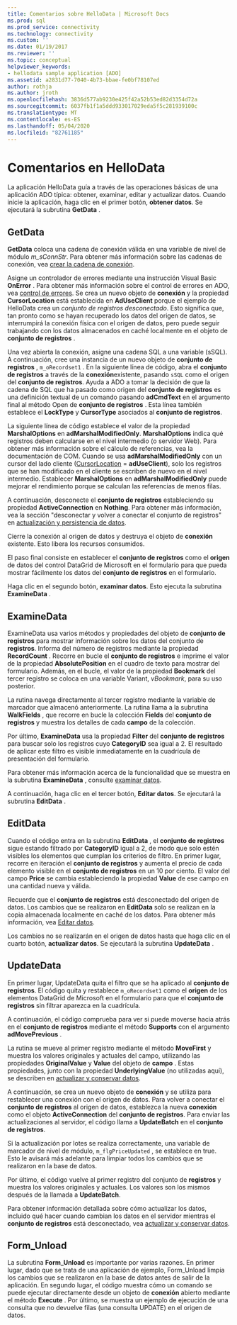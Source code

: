 ```yaml
---
title: Comentarios sobre HelloData | Microsoft Docs
ms.prod: sql
ms.prod_service: connectivity
ms.technology: connectivity
ms.custom: ''
ms.date: 01/19/2017
ms.reviewer: ''
ms.topic: conceptual
helpviewer_keywords:
- hellodata sample application [ADO]
ms.assetid: a2831d77-7040-4b73-bbae-fe0bf78107ed
author: rothja
ms.author: jroth
ms.openlocfilehash: 3836d577ab9230e425f42a52b53ed82d3354d72a
ms.sourcegitcommit: 6037fb1f1a5ddd933017029eda5f5c281939100c
ms.translationtype: MT
ms.contentlocale: es-ES
ms.lasthandoff: 05/04/2020
ms.locfileid: "82761185"
---
```

# <a name="comments-on-hellodata"></a>Comentarios en HelloData
La aplicación HelloData guía a través de las operaciones básicas de una aplicación ADO típica: obtener, examinar, editar y actualizar datos. Cuando inicie la aplicación, haga clic en el primer botón, **obtener datos**. Se ejecutará la subrutina **GetData** .  
  
## <a name="getdata"></a>GetData  
 **GetData** coloca una cadena de conexión válida en una variable de nivel de módulo *m_sConnStr*. Para obtener más información sobre las cadenas de conexión, vea [crear la cadena de conexión](../../../ado/guide/data/creating-a-connection-string.md).  
  
 Asigne un controlador de errores mediante una instrucción Visual Basic **OnError** . Para obtener más información sobre el control de errores en ADO, vea [control de errores](../../../ado/guide/data/error-handling.md). Se crea un nuevo objeto de **conexión** y la propiedad **CursorLocation** está establecida en **AdUseClient** porque el ejemplo de HelloData crea un *conjunto de registros desconectado*. Esto significa que, tan pronto como se hayan recuperado los datos del origen de datos, se interrumpirá la conexión física con el origen de datos, pero puede seguir trabajando con los datos almacenados en caché localmente en el objeto de **conjunto de registros** .  
  
 Una vez abierta la conexión, asigne una cadena SQL a una variable (sSQL). A continuación, cree una instancia de un nuevo objeto de **conjunto de registros** , `m_oRecordset1` . En la siguiente línea de código, abra el **conjunto de registros** a través de la **conexión**existente, pasando `sSQL` como el origen del **conjunto de registros**. Ayuda a ADO a tomar la decisión de que la cadena de SQL que ha pasado como origen del **conjunto de registros** es una definición textual de un comando pasando **adCmdText** en el argumento final al método Open de **conjunto de registros** . Esta línea también establece el **LockType** y **CursorType** asociados al **conjunto de registros**.  
  
 La siguiente línea de código establece el valor de la propiedad **MarshalOptions** en **adMarshalModifiedOnly**. **MarshalOptions** indica qué registros deben calcularse en el nivel intermedio (o servidor Web). Para obtener más información sobre el cálculo de referencias, vea la documentación de COM. Cuando se usa **adMarshalModifiedOnly** con un cursor del lado cliente ([CursorLocation](../../../ado/reference/ado-api/cursorlocation-property-ado.md)  =  **adUseClient**), solo los registros que se han modificado en el cliente se escriben de nuevo en el nivel intermedio. Establecer **MarshalOptions** en **adMarshalModifiedOnly** puede mejorar el rendimiento porque se calculan las referencias de menos filas.  
  
 A continuación, desconecte el **conjunto de registros** estableciendo su propiedad **ActiveConnection** en **Nothing**. Para obtener más información, vea la sección "desconectar y volver a conectar el conjunto de registros" en [actualización y persistencia de datos](../../../ado/guide/data/updating-and-persisting-data.md).  
  
 Cierre la conexión al origen de datos y destruya el objeto de **conexión** existente. Esto libera los recursos consumidos.  
  
 El paso final consiste en establecer el **conjunto de registros** como el **origen** de datos del control DataGrid de Microsoft en el formulario para que pueda mostrar fácilmente los datos del **conjunto de registros** en el formulario.  
  
 Haga clic en el segundo botón, **examinar datos**. Esto ejecuta la subrutina **ExamineData** .  
  
## <a name="examinedata"></a>ExamineData  
 ExamineData usa varios métodos y propiedades del objeto de **conjunto de registros** para mostrar información sobre los datos del conjunto de **registros**. Informa del número de registros mediante la propiedad **RecordCount** . Recorre en bucle el **conjunto de registros** e imprime el valor de la propiedad **AbsolutePosition** en el cuadro de texto para mostrar del formulario. Además, en el bucle, el valor de la propiedad **Bookmark** del tercer registro se coloca en una variable Variant, *vBookmark*, para su uso posterior.  
  
 La rutina navega directamente al tercer registro mediante la variable de marcador que almacenó anteriormente. La rutina llama a la subrutina **WalkFields** , que recorre en bucle la colección **Fields** del **conjunto de registros** y muestra los detalles de cada **campo** de la colección.  
  
 Por último, **ExamineData** usa la propiedad **Filter** del **conjunto de registros** para buscar solo los registros cuyo **CategoryID** sea igual a 2. El resultado de aplicar este filtro es visible inmediatamente en la cuadrícula de presentación del formulario.  
  
 Para obtener más información acerca de la funcionalidad que se muestra en la subrutina **ExamineData** , consulte [examinar datos](../../../ado/guide/data/examining-data.md).  
  
 A continuación, haga clic en el tercer botón, **Editar datos**. Se ejecutará la subrutina **EditData** .  
  
## <a name="editdata"></a>EditData  
 Cuando el código entra en la subrutina **EditData** , el **conjunto de registros** sigue estando filtrado por **CategoryID** igual a 2, de modo que solo estén visibles los elementos que cumplan los criterios de filtro. En primer lugar, recorre en iteración el **conjunto de registros** y aumenta el precio de cada elemento visible en el **conjunto de registros** en un 10 por ciento. El valor del campo **Price** se cambia estableciendo la propiedad **Value** de ese campo en una cantidad nueva y válida.  
  
 Recuerde que el **conjunto de registros** está desconectado del origen de datos. Los cambios que se realizaron en **EditData** solo se realizan en la copia almacenada localmente en caché de los datos. Para obtener más información, vea [Editar datos](../../../ado/guide/data/editing-data.md).  
  
 Los cambios no se realizarán en el origen de datos hasta que haga clic en el cuarto botón, **actualizar datos**. Se ejecutará la subrutina **UpdateData** .  
  
## <a name="updatedata"></a>UpdateData  
 En primer lugar, UpdateData quita el filtro que se ha aplicado al **conjunto de registros**. El código quita y restablece `m_oRecordset1` como el **origen** de los elementos DataGrid de Microsoft en el formulario para que el **conjunto de registros** sin filtrar aparezca en la cuadrícula.  
  
 A continuación, el código comprueba para ver si puede moverse hacia atrás en el **conjunto de registros** mediante el método **Supports** con el argumento **adMovePrevious** .  
  
 La rutina se mueve al primer registro mediante el método **MoveFirst** y muestra los valores originales y actuales del campo, utilizando las propiedades **OriginalValue** y **Value** del objeto de **campo** . Estas propiedades, junto con la propiedad **UnderlyingValue** (no utilizadas aquí), se describen en [actualizar y conservar datos](../../../ado/guide/data/updating-and-persisting-data.md).  
  
 A continuación, se crea un nuevo objeto de **conexión** y se utiliza para restablecer una conexión con el origen de datos. Para volver a conectar el **conjunto de registros** al origen de datos, establezca la nueva **conexión** como el objeto **ActiveConnection** del **conjunto de registros**. Para enviar las actualizaciones al servidor, el código llama a **UpdateBatch** en el **conjunto de registros**.  
  
 Si la actualización por lotes se realiza correctamente, una variable de marcador de nivel de módulo, `m_flgPriceUpdated` , se establece en true. Esto le avisará más adelante para limpiar todos los cambios que se realizaron en la base de datos.  
  
 Por último, el código vuelve al primer registro del conjunto de **registros** y muestra los valores originales y actuales. Los valores son los mismos después de la llamada a **UpdateBatch**.  
  
 Para obtener información detallada sobre cómo actualizar los datos, incluido qué hacer cuando cambian los datos en el servidor mientras el **conjunto de registros** está desconectado, vea [actualizar y conservar datos](../../../ado/guide/data/updating-and-persisting-data.md).  
  
## <a name="form_unload"></a>Form_Unload  
 La subrutina **Form_Unload** es importante por varias razones. En primer lugar, dado que se trata de una aplicación de ejemplo, Form_Unload limpia los cambios que se realizaron en la base de datos antes de salir de la aplicación. En segundo lugar, el código muestra cómo un comando se puede ejecutar directamente desde un objeto de **conexión** abierto mediante el método **Execute** . Por último, se muestra un ejemplo de ejecución de una consulta que no devuelve filas (una consulta UPDATE) en el origen de datos.
